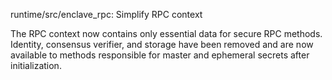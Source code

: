 runtime/src/enclave_rpc: Simplify RPC context

The RPC context now contains only essential data for secure RPC methods.
Identity, consensus verifier, and storage have been removed and are now
available to methods responsible for master and ephemeral secrets after
initialization.
